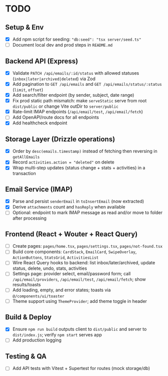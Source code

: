 # TODO

## Setup & Env
- [x] Add npm script for seeding: `"db:seed": "tsx server/seed.ts"`
- [ ] Document local dev and prod steps in `README.md`

## Backend API (Express)
- [x] Validate `PATCH /api/emails/:id/status` with allowed statuses (`inbox|later|archived|deleted`) via Zod
- [x] Add pagination to `GET /api/emails` and `GET /api/emails/status/:status` (`limit`, `offset`)
- [x] Add search/filter endpoint (by sender, subject, date range)
- [x] Fix prod static path mismatch: make `serveStatic` serve from root `dist/public` or change Vite outDir to `server/public`
- [x] Rate-limit IMAP endpoints (`/api/email/test`, `/api/email/fetch`)
- [ ] Add OpenAPI/route docs for all endpoints
- [x] Add healthcheck endpoint

## Storage Layer (Drizzle operations)
- [x] Order by `desc(emails.timestamp)` instead of fetching then reversing in `getAllEmails`
- [x] Record `activities.action = "deleted"` on delete
- [x] Wrap multi-step updates (status change + stats + activities) in a transaction

## Email Service (IMAP)
- [x] Parse and persist `senderEmail` in `toInsertEmail` (now extracted)
- [x] Derive `attachments` count and `hasReply` when available
- [ ] Optional: endpoint to mark IMAP message as read and/or move to folder after processing

## Frontend (React + Wouter + React Query)
- [ ] Create pages: `pages/home.tsx`, `pages/settings.tsx`, `pages/not-found.tsx`
- [ ] Build core components: `CardStack`, `EmailCard`, `SwipeOverlay`, `ActionButtons`, `StatsGrid`, `ActivitiesList`
- [ ] Wire React Query hooks to backend: list inbox/later/archived, update status, delete, undo, stats, activities
- [ ] Settings page: provider select, email/password form; call `/api/email/providers`, `/api/email/test`, `/api/email/fetch`; show results/toasts
- [ ] Add loading, empty, and error states; toasts via `@/components/ui/toaster`
- [ ] Theme support using `ThemeProvider`; add theme toggle in header

## Build & Deploy
- [x] Ensure `npm run build` outputs client to `dist/public` and server to `dist/index.js`; verify `npm start` serves app
- [ ] Add production logging

## Testing & QA
- [ ] Add API tests with Vitest + Supertest for routes (mock storage/db)